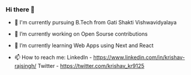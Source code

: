 ### Hi there 👋


- 🏫 I'm currently pursuing B.Tech from Gati Shakti Vishwavidyalaya

- 🔭 I’m currently working on Open Sourse contributions
  
- 🌱 I’m currently learning Web Apps using Next and React
  
- 📫 How to reach me: LinkedIn - https://www.linkedin.com/in/krishav-rajsingh/
                       Twitter - https://twitter.com/krishav_kr9125
                        
  
<!--
**KrishavRajSingh/KrishavRajSingh** is a ✨ _special_ ✨ repository because its `README.md` (this file) appears on your GitHub profile.


-->
